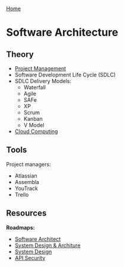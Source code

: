 [Home](../../README.md)


# Software Architecture


## Theory

- [Project Management](./mgmt.md)
- Software Development Life Cycle (SDLC)
- SDLC Delivery Models:
  - Waterfall
  - Agile
  - SAFe
  - XP
  - Scrum
  - Kanban
  - V Model
- [Cloud Computing](./cloud.md)

## Tools

Project managers:
- Atlassian
- Assembla
- YouTrack
- Trello


## Resources

**Roadmaps:**
- [Software Architect](https://roadmap.sh/software-architect)
- [System Design & Architure](https://roadmap.sh/software-design-architecture)
- [System Design](https://roadmap.sh/system-design)
- [API Security](https://roadmap.sh/best-practices/api-security)
